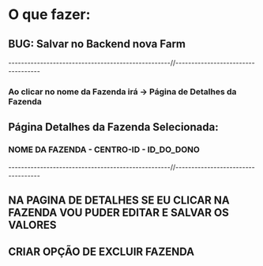 # O que fazer:

## BUG: Salvar no Backend nova Farm

---------------------------------------------------//-----------------------------------


### Ao clicar no nome da Fazenda irá -> Página de Detalhes da Fazenda

## Página Detalhes da Fazenda Selecionada:

### NOME DA FAZENDA - CENTRO-ID - ID_DO_DONO

---------------------------------------------------//-----------------------------------

## NA PAGINA DE DETALHES SE EU CLICAR NA FAZENDA VOU PUDER EDITAR E SALVAR OS VALORES

## CRIAR OPÇÃO DE EXCLUIR FAZENDA
